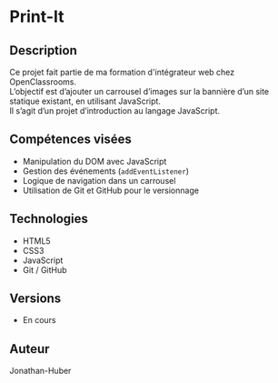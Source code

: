 # Print-It

## Description

Ce projet fait partie de ma formation d'intégrateur web chez OpenClassrooms.  
L’objectif est d’ajouter un carrousel d’images sur la bannière d’un site statique existant, en utilisant JavaScript.  
Il s’agit d’un projet d’introduction au langage JavaScript.

## Compétences visées

- Manipulation du DOM avec JavaScript
- Gestion des événements (`addEventListener`)
- Logique de navigation dans un carrousel
- Utilisation de Git et GitHub pour le versionnage

## Technologies

- HTML5  
- CSS3 
- JavaScript
- Git / GitHub

## Versions

- En cours

## Auteur

Jonathan-Huber